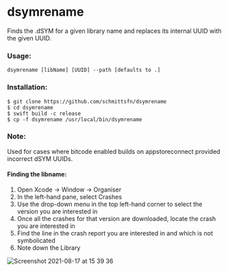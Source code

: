# dsymrename

Finds the .dSYM for a given library name and replaces its internal UUID with the given UUID.

### Usage:
```
dsymrename [libName] [UUID] --path [defaults to .]
```

### Installation:
```
$ git clone https://github.com/schmittsfn/dsymrename
$ cd dsymrename
$ swift build -c release
$ cp -f dsymrename /usr/local/bin/dsymrename
```

### Note:
Used for cases where bitcode enabled builds on appstoreconnect provided incorrect dSYM UUIDs.

#### Finding the libname:
1. Open Xcode -> Window -> Organiser
2. In the left-hand pane, select Crashes
3. Use the drop-down menu in the top left-hand corner to select the version you are interested in
3. Once all the crashes for that version are downloaded, locate the crash you are interested in
4. Find the line in the crash report you are interested in and which is not symbolicated
5. Note down the Library

![Screenshot 2021-08-17 at 15 39 36](https://user-images.githubusercontent.com/1940017/129736054-49245b74-359b-41e5-9859-acd9b27e07a5.png)

